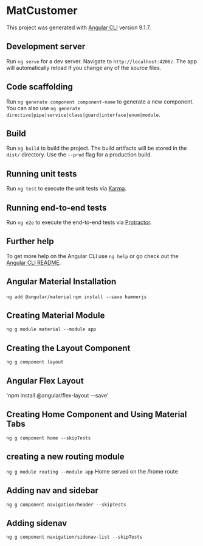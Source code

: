 # MatCustomer

This project was generated with [Angular CLI](https://github.com/angular/angular-cli) version 9.1.7.

## Development server

Run `ng serve` for a dev server. Navigate to `http://localhost:4200/`. The app will automatically reload if you change any of the source files.

## Code scaffolding

Run `ng generate component component-name` to generate a new component. You can also use `ng generate directive|pipe|service|class|guard|interface|enum|module`.

## Build

Run `ng build` to build the project. The build artifacts will be stored in the `dist/` directory. Use the `--prod` flag for a production build.

## Running unit tests

Run `ng test` to execute the unit tests via [Karma](https://karma-runner.github.io).

## Running end-to-end tests

Run `ng e2e` to execute the end-to-end tests via [Protractor](http://www.protractortest.org/).

## Further help

To get more help on the Angular CLI use `ng help` or go check out the [Angular CLI README](https://github.com/angular/angular-cli/blob/master/README.md).


## Angular Material Installation
`ng add @angular/material`
`npm install --save hammerjs`

## Creating Material Module
`ng g module material --module app`

## Creating the Layout Component
`ng g component layout`

## Angular Flex Layout
'npm install @angular/flex-layout --save'

## Creating Home Component and Using Material Tabs
`ng g component home --skipTests`

## creating a new routing module
`ng g module routing --module app` Home served on the /home route

## Adding nav and sidebar
`ng g component navigation/header --skipTests`

## Adding sidenav
`ng g component navigation/sidenav-list --skipTests`